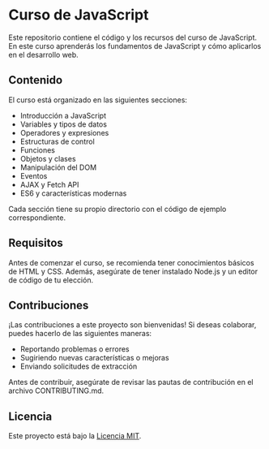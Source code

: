 # Curso de JavaScript

Este repositorio contiene el código y los recursos del curso de JavaScript. En este curso aprenderás los fundamentos de JavaScript y cómo aplicarlos en el desarrollo web.

## Contenido

El curso está organizado en las siguientes secciones:

- Introducción a JavaScript
- Variables y tipos de datos
- Operadores y expresiones
- Estructuras de control
- Funciones
- Objetos y clases
- Manipulación del DOM
- Eventos
- AJAX y Fetch API
- ES6 y características modernas

Cada sección tiene su propio directorio con el código de ejemplo correspondiente.

## Requisitos

Antes de comenzar el curso, se recomienda tener conocimientos básicos de HTML y CSS. Además, asegúrate de tener instalado Node.js y un editor de código de tu elección.

## Contribuciones

¡Las contribuciones a este proyecto son bienvenidas! Si deseas colaborar, puedes hacerlo de las siguientes maneras:

- Reportando problemas o errores
- Sugiriendo nuevas características o mejoras
- Enviando solicitudes de extracción

Antes de contribuir, asegúrate de revisar las pautas de contribución en el archivo CONTRIBUTING.md.

## Licencia

Este proyecto está bajo la [Licencia MIT](LICENSE).
